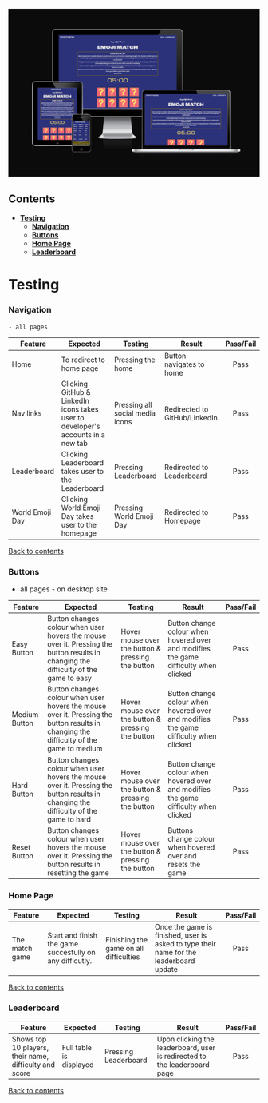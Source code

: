 ![Emoji Memory Match](assets/images/responsive-image.png)


## **Contents**

* [**Testing**](#testing)
  * [**Navigation**](#navigation)
  * [**Buttons**](#buttons)
  * [**Home Page**](#home-page)
  * [**Leaderboard**](#leaderboard)
  
# **Testing**

### **Navigation** 
    - all pages

| Feature        | Expected           | Testing  | Result | Pass/Fail |
| ------------- |-------------| -----|  ---------- | :----: |
| Home | To redirect to home page| Pressing the home | Button navigates to home | Pass |
| Nav links | Clicking GitHub & LinkedIn icons takes user to developer's accounts in a new tab | Pressing all social media icons | Redirected to GitHub/LinkedIn | Pass |
| Leaderboard | Clicking Leaderboard takes user to the Leaderboard | Pressing Leaderboard | Redirected to Leaderboard | Pass |
| World Emoji Day | Clicking World Emoji Day takes user to the homepage | Pressing World Emoji Day | Redirected to Homepage| Pass |

[Back to contents](#contents)

### **Buttons**
  - all pages - on desktop site

| Feature        | Expected           | Testing  | Result | Pass/Fail |
| ------------- |-------------| -----|  ---------- | :-----:|
| Easy Button | Button changes colour when user hovers the mouse over it. Pressing the button results in changing the difficulty of the game to easy | Hover mouse over the button & pressing the button | Button change colour when hovered over and modifies the game difficulty when clicked | Pass |
| Medium Button | Button changes colour when user hovers the mouse over it. Pressing the button results in changing the difficulty of the game to medium | Hover mouse over the button & pressing the button | Button change colour when hovered over and modifies the game difficulty when clicked | Pass |
| Hard Button | Button changes colour when user hovers the mouse over it. Pressing the button results in changing the difficulty of the game to hard | Hover mouse over the button & pressing the button | Button change colour when hovered over and modifies the game difficulty when clicked | Pass |
| Reset Button | Button changes colour when user hovers the mouse over it. Pressing the button results in resetting the game | Hover mouse over the button & pressing the button | Buttons change colour when hovered over and resets the game | Pass |

### **Home Page**

| Feature        | Expected           | Testing  | Result | Pass/Fail |
| ------------- |-------------| -----|  ---------- |:----:|
| The match game | Start and finish the game succesfully on any difficutly. | Finishing the game on all difficulties | Once the game is finished, user is asked to type their name for the leaderboard update | Pass |

[Back to contents](#contents)


### **Leaderboard**

| Feature        | Expected           | Testing  | Result | Pass/Fail |
| ------------- |-------------| -----|  ---------- | :----:|
| Shows top 10 players, their name, difficulty and score | Full table is displayed | Pressing Leaderboard | Upon clicking the leaderboard, user is redirected to the leaderboard page | Pass |

[Back to contents](#contents)